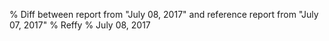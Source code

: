 % Diff between report from "July 08, 2017" and reference report from "July 07, 2017"
% Reffy
% July 08, 2017

